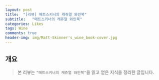 ```yaml
---
layout: post
title:  "[리뷰] 매트스키너의 캐쥬얼 와인북"
subtitle:   "매트스키너의 캐쥬얼 와인북"
categories: Likes
tags: Wine
comments: true
header-img: img/Matt-Skinner's_wine_book-cover.jpg
---
```


## 개요
> 본 리뷰는 `"매트스키너의 캐쥬얼 와인북"`을 읽고 얻은 지식을 정리한 글입니다.
